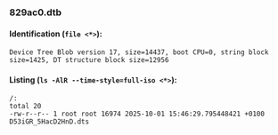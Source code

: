 ### 829ac0.dtb
#### Identification (`file <*>`):
```
Device Tree Blob version 17, size=14437, boot CPU=0, string block size=1425, DT structure block size=12956
```
#### Listing (`ls -AlR --time-style=full-iso <*>`):
```
/:
total 20
-rw-r--r-- 1 root root 16974 2025-10-01 15:46:29.795448421 +0100 D53iGR_5HacD2HnD.dts
```

